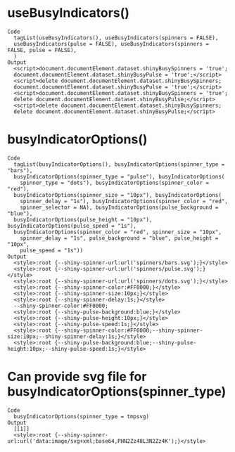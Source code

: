 # useBusyIndicators()

    Code
      tagList(useBusyIndicators(), useBusyIndicators(spinners = FALSE),
      useBusyIndicators(pulse = FALSE), useBusyIndicators(spinners = FALSE, pulse = FALSE),
      )
    Output
      <script>document.documentElement.dataset.shinyBusySpinners = 'true';
      document.documentElement.dataset.shinyBusyPulse = 'true';</script>
      <script>delete document.documentElement.dataset.shinyBusySpinners;
      document.documentElement.dataset.shinyBusyPulse = 'true';</script>
      <script>document.documentElement.dataset.shinyBusySpinners = 'true';
      delete document.documentElement.dataset.shinyBusyPulse;</script>
      <script>delete document.documentElement.dataset.shinyBusySpinners;
      delete document.documentElement.dataset.shinyBusyPulse;</script>

# busyIndicatorOptions()

    Code
      tagList(busyIndicatorOptions(), busyIndicatorOptions(spinner_type = "bars"),
      busyIndicatorOptions(spinner_type = "pulse"), busyIndicatorOptions(
        spinner_type = "dots"), busyIndicatorOptions(spinner_color = "red"),
      busyIndicatorOptions(spinner_size = "10px"), busyIndicatorOptions(
        spinner_delay = "1s"), busyIndicatorOptions(spinner_color = "red",
        spinner_selector = NA), busyIndicatorOptions(pulse_background = "blue"),
      busyIndicatorOptions(pulse_height = "10px"), busyIndicatorOptions(pulse_speed = "1s"),
      busyIndicatorOptions(spinner_color = "red", spinner_size = "10px",
        spinner_delay = "1s", pulse_background = "blue", pulse_height = "10px",
        pulse_speed = "1s"))
    Output
      <style>:root {--shiny-spinner-url:url('spinners/bars.svg');}</style>
      <style>:root {--shiny-spinner-url:url('spinners/pulse.svg');}</style>
      <style>:root {--shiny-spinner-url:url('spinners/dots.svg');}</style>
      <style>:root {--shiny-spinner-color:#FF0000;}</style>
      <style>:root {--shiny-spinner-size:10px;}</style>
      <style>:root {--shiny-spinner-delay:1s;}</style>
      --shiny-spinner-color:#FF0000;
      <style>:root {--shiny-pulse-background:blue;}</style>
      <style>:root {--shiny-pulse-height:10px;}</style>
      <style>:root {--shiny-pulse-speed:1s;}</style>
      <style>:root {--shiny-spinner-color:#FF0000;--shiny-spinner-size:10px;--shiny-spinner-delay:1s;}</style>
      <style>:root {--shiny-pulse-background:blue;--shiny-pulse-height:10px;--shiny-pulse-speed:1s;}</style>

# Can provide svg file for busyIndicatorOptions(spinner_type)

    Code
      busyIndicatorOptions(spinner_type = tmpsvg)
    Output
      [[1]]
      <style>:root {--shiny-spinner-url:url('data:image/svg+xml;base64,PHN2Zz48L3N2Zz4K');}</style>
      


